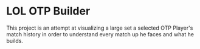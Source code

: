 # LOL OTP Builder

This project is an attempt at visualizing a large set a selected OTP Player's match history in order to understand every match up he faces and what he builds. 
